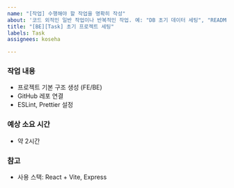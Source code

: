 ```yaml
---
name: "[작업] 수행해야 할 작업을 명확히 작성"
about: '코드 외적인 일반 작업이나 반복적인 작업. 예: "DB 초기 데이터 세팅", "README 업데이트"'
title: "[BE][Task] 초기 프로젝트 세팅"
labels: Task
assignees: koseha

---
```


### 작업 내용
- 프로젝트 기본 구조 생성 (FE/BE)
- GitHub 레포 연결
- ESLint, Prettier 설정

### 예상 소요 시간
- 약 2시간

### 참고
- 사용 스택: React + Vite, Express
